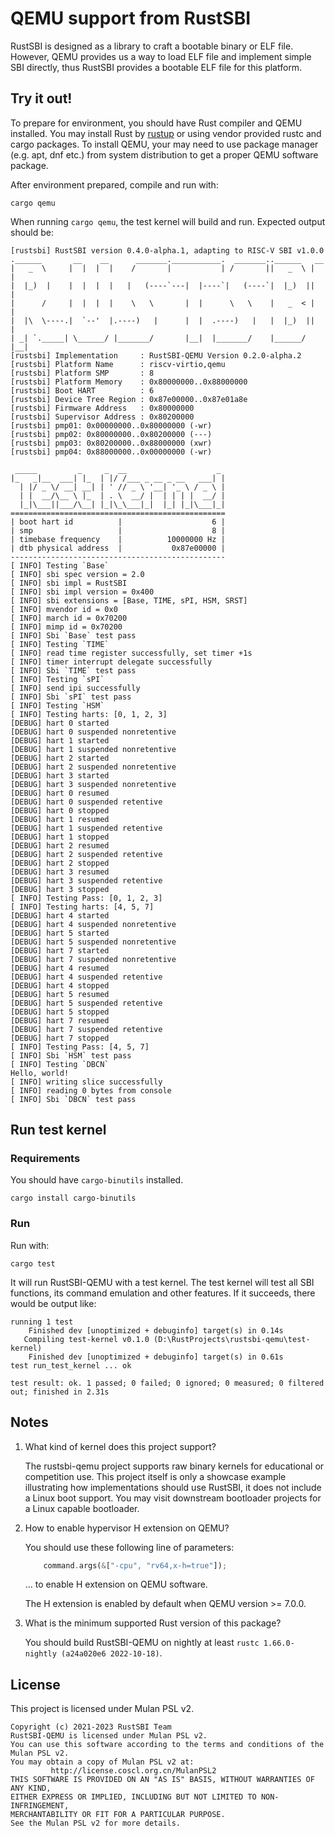 # QEMU support from RustSBI

RustSBI is designed as a library to craft a bootable binary or ELF file. However, QEMU provides us a way to load ELF
file and implement simple SBI directly, thus RustSBI provides a bootable ELF file for this platform.

## Try it out!

To prepare for environment, you should have Rust compiler and QEMU installed.
You may install Rust by [rustup](https://rustup.rs) or using vendor provided rustc and cargo packages.
To install QEMU, your may need to use package manager (e.g. apt, dnf etc.) from system distribution
to get a proper QEMU software package.

After environment prepared, compile and run with:

```shell
cargo qemu
```

When running `cargo qemu`, the test kernel will build and run. Expected output should be:

```plaintext
[rustsbi] RustSBI version 0.4.0-alpha.1, adapting to RISC-V SBI v1.0.0
.______       __    __      _______.___________.  _______..______   __
|   _  \     |  |  |  |    /       |           | /       ||   _  \ |  |
|  |_)  |    |  |  |  |   |   (----`---|  |----`|   (----`|  |_)  ||  |
|      /     |  |  |  |    \   \       |  |      \   \    |   _  < |  |
|  |\  \----.|  `--'  |.----)   |      |  |  .----)   |   |  |_)  ||  |
| _| `._____| \______/ |_______/       |__|  |_______/    |______/ |__|
[rustsbi] Implementation     : RustSBI-QEMU Version 0.2.0-alpha.2
[rustsbi] Platform Name      : riscv-virtio,qemu
[rustsbi] Platform SMP       : 8
[rustsbi] Platform Memory    : 0x80000000..0x88000000
[rustsbi] Boot HART          : 6
[rustsbi] Device Tree Region : 0x87e00000..0x87e01a8e
[rustsbi] Firmware Address   : 0x80000000
[rustsbi] Supervisor Address : 0x80200000
[rustsbi] pmp01: 0x00000000..0x80000000 (-wr)
[rustsbi] pmp02: 0x80000000..0x80200000 (---)
[rustsbi] pmp03: 0x80200000..0x88000000 (xwr)
[rustsbi] pmp04: 0x88000000..0x00000000 (-wr)

 _____         _     _  __                    _
|_   _|__  ___| |_  | |/ /___ _ __ _ __   ___| |
  | |/ _ \/ __| __| | ' // _ \ '__| '_ \ / _ \ |
  | |  __/\__ \ |_  | . \  __/ |  | | | |  __/ |
  |_|\___||___/\__| |_|\_\___|_|  |_| |_|\___|_|
================================================
| boot hart id          |                    6 |
| smp                   |                    8 |
| timebase frequency    |          10000000 Hz |
| dtb physical address  |           0x87e00000 |
------------------------------------------------
[ INFO] Testing `Base`
[ INFO] sbi spec version = 2.0
[ INFO] sbi impl = RustSBI
[ INFO] sbi impl version = 0x400
[ INFO] sbi extensions = [Base, TIME, sPI, HSM, SRST]
[ INFO] mvendor id = 0x0
[ INFO] march id = 0x70200
[ INFO] mimp id = 0x70200
[ INFO] Sbi `Base` test pass
[ INFO] Testing `TIME`
[ INFO] read time register successfully, set timer +1s
[ INFO] timer interrupt delegate successfully
[ INFO] Sbi `TIME` test pass
[ INFO] Testing `sPI`
[ INFO] send ipi successfully
[ INFO] Sbi `sPI` test pass
[ INFO] Testing `HSM`
[ INFO] Testing harts: [0, 1, 2, 3]
[DEBUG] hart 0 started
[DEBUG] hart 0 suspended nonretentive
[DEBUG] hart 1 started
[DEBUG] hart 1 suspended nonretentive
[DEBUG] hart 2 started
[DEBUG] hart 2 suspended nonretentive
[DEBUG] hart 3 started
[DEBUG] hart 3 suspended nonretentive
[DEBUG] hart 0 resumed
[DEBUG] hart 0 suspended retentive
[DEBUG] hart 0 stopped
[DEBUG] hart 1 resumed
[DEBUG] hart 1 suspended retentive
[DEBUG] hart 1 stopped
[DEBUG] hart 2 resumed
[DEBUG] hart 2 suspended retentive
[DEBUG] hart 2 stopped
[DEBUG] hart 3 resumed
[DEBUG] hart 3 suspended retentive
[DEBUG] hart 3 stopped
[ INFO] Testing Pass: [0, 1, 2, 3]
[ INFO] Testing harts: [4, 5, 7]
[DEBUG] hart 4 started
[DEBUG] hart 4 suspended nonretentive
[DEBUG] hart 5 started
[DEBUG] hart 5 suspended nonretentive
[DEBUG] hart 7 started
[DEBUG] hart 7 suspended nonretentive
[DEBUG] hart 4 resumed
[DEBUG] hart 4 suspended retentive
[DEBUG] hart 4 stopped
[DEBUG] hart 5 resumed
[DEBUG] hart 5 suspended retentive
[DEBUG] hart 5 stopped
[DEBUG] hart 7 resumed
[DEBUG] hart 7 suspended retentive
[DEBUG] hart 7 stopped
[ INFO] Testing Pass: [4, 5, 7]
[ INFO] Sbi `HSM` test pass
[ INFO] Testing `DBCN`
Hello, world!
[ INFO] writing slice successfully
[ INFO] reading 0 bytes from console
[ INFO] Sbi `DBCN` test pass
```

## Run test kernel

### Requirements

You should have `cargo-binutils` installed.

```shell
cargo install cargo-binutils
```

### Run

Run with:

```shell
cargo test
```

It will run RustSBI-QEMU with a test kernel. The test kernel will test all SBI functions,
its command emulation and other features. If it succeeds, there would be output like:

```plaintext
running 1 test
    Finished dev [unoptimized + debuginfo] target(s) in 0.14s
   Compiling test-kernel v0.1.0 (D:\RustProjects\rustsbi-qemu\test-kernel)
    Finished dev [unoptimized + debuginfo] target(s) in 0.61s
test run_test_kernel ... ok

test result: ok. 1 passed; 0 failed; 0 ignored; 0 measured; 0 filtered out; finished in 2.31s
```

## Notes

1. What kind of kernel does this project support?

   The rustsbi-qemu project supports raw binary kernels for educational or
   competition use. This project itself is only a showcase example illustrating how
   implementations should use RustSBI, it does not include a Linux boot support.
   You may visit downstream bootloader projects for a Linux capable bootloader.

2. How to enable hypervisor H extension on QEMU?

   You should use these following line of parameters:

   ```rust
       command.args(&["-cpu", "rv64,x-h=true"]);
   ```

   ... to enable H extension on QEMU software.

   The H extension is enabled by default when QEMU version >= 7.0.0.

3. What is the minimum supported Rust version of this package?

   You should build RustSBI-QEMU on nightly at least `rustc 1.66.0-nightly (a24a020e6 2022-10-18)`.

## License

This project is licensed under Mulan PSL v2.

```plaintext
Copyright (c) 2021-2023 RustSBI Team
RustSBI-QEMU is licensed under Mulan PSL v2.
You can use this software according to the terms and conditions of the Mulan PSL v2.
You may obtain a copy of Mulan PSL v2 at:
         http://license.coscl.org.cn/MulanPSL2
THIS SOFTWARE IS PROVIDED ON AN "AS IS" BASIS, WITHOUT WARRANTIES OF ANY KIND,
EITHER EXPRESS OR IMPLIED, INCLUDING BUT NOT LIMITED TO NON-INFRINGEMENT,
MERCHANTABILITY OR FIT FOR A PARTICULAR PURPOSE.
See the Mulan PSL v2 for more details.
```
